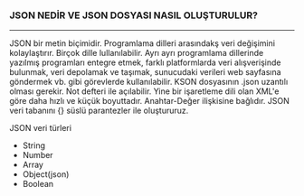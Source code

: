 ### JSON NEDİR VE JSON DOSYASI NASIL OLUŞTURULUR?
---
JSON bir metin biçimidir. Programlama dilleri arasındakş veri değişimini kolaylaştırır. Birçok dille lullanılabilir. Ayrı ayrı programlama dillerinde yazılmış programları entegre etmek, farklı platformlarda veri alışverişinde bulunmak, veri depolamak ve taşımak, sunucudaki verileri web sayfasına göndermek vb. gibi görevlerde kullanılabilir. KSON dosyasının .json uzantılı olması gerekir. Not defteri ile açılabilir. Yine bir işaretleme dili olan XML'e göre daha hızlı ve küçük boyuttadır. Anahtar-Değer ilişkisine bağlıdır. JSON veri tabanını {} süslü parantezler ile oluştururuz.

JSON veri türleri
* String
* Number
* Array
* Object(json)
* Boolean

